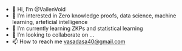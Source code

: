 - 👋 Hi, I’m @VailenVoid
- 👀 I’m interested in Zero knowledge proofs, data science, machine learning, arteficial intelligence
- 🌱 I’m currently learning ZKPs and statistical learning
- 💞️ I’m looking to collaborate on ...
- 📫 How to reach me vasadasa40@gmail.com

<!---
VailenVoid/VailenVoid is a ✨ special ✨ repository because its `README.md` (this file) appears on your GitHub profile.
You can click the Preview link to take a look at your changes.
--->
